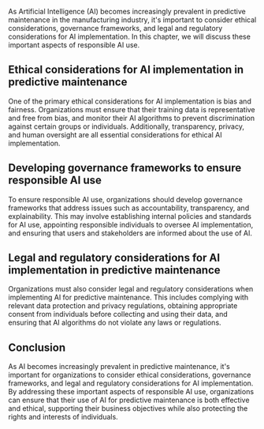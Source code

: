 

As Artificial Intelligence (AI) becomes increasingly prevalent in predictive maintenance in the manufacturing industry, it's important to consider ethical considerations, governance frameworks, and legal and regulatory considerations for AI implementation. In this chapter, we will discuss these important aspects of responsible AI use.

Ethical considerations for AI implementation in predictive maintenance
----------------------------------------------------------------------

One of the primary ethical considerations for AI implementation is bias and fairness. Organizations must ensure that their training data is representative and free from bias, and monitor their AI algorithms to prevent discrimination against certain groups or individuals. Additionally, transparency, privacy, and human oversight are all essential considerations for ethical AI implementation.

Developing governance frameworks to ensure responsible AI use
-------------------------------------------------------------

To ensure responsible AI use, organizations should develop governance frameworks that address issues such as accountability, transparency, and explainability. This may involve establishing internal policies and standards for AI use, appointing responsible individuals to oversee AI implementation, and ensuring that users and stakeholders are informed about the use of AI.

Legal and regulatory considerations for AI implementation in predictive maintenance
-----------------------------------------------------------------------------------

Organizations must also consider legal and regulatory considerations when implementing AI for predictive maintenance. This includes complying with relevant data protection and privacy regulations, obtaining appropriate consent from individuals before collecting and using their data, and ensuring that AI algorithms do not violate any laws or regulations.

Conclusion
----------

As AI becomes increasingly prevalent in predictive maintenance, it's important for organizations to consider ethical considerations, governance frameworks, and legal and regulatory considerations for AI implementation. By addressing these important aspects of responsible AI use, organizations can ensure that their use of AI for predictive maintenance is both effective and ethical, supporting their business objectives while also protecting the rights and interests of individuals.
